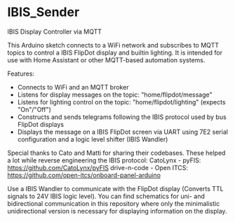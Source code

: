 # IBIS_Sender
IBIS Display Controller via MQTT

This Arduino sketch connects to a WiFi network and subscribes to MQTT topics to control
a IBIS FlipDot display and builtin lighting. It is intended for use with Home Assistant or
other MQTT-based automation systems.

Features:
 - Connects to WiFi and an MQTT broker
 - Listens for display messages on the topic: "home/flipdot/message"
 - Listens for lighting control on the topic: "home/flipdot/lighting" (expects "On"/"Off")
 - Constructs and sends telegrams following the IBIS protocol used by bus FlipDot displays
 - Displays the message on a IBIS FlipDot screen via UART using 7E2 serial configuration and a logic level shifter (IBIS Wandler)

Special thanks to Cato and Matti for sharing their codebases. These helped a lot while reverse engineering the IBIS protocol: 
 CatoLynx - pyFIS: https://github.com/CatoLynx/pyFIS
 drive-n-code - Open ITCS: https://github.com/open-itcs/onboard-panel-arduino

Use a IBIS Wandler to communicate with the FlipDot display (Converts TTL signals to 24V IBIS logic level).
You can find schematics for uni- and bidirectional communication in this repository where only the minimalistic unidirectional version
is necessary for displaying information on the display.
